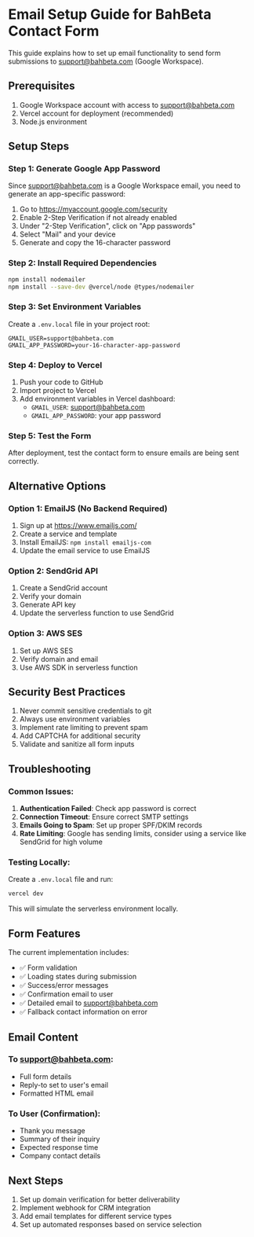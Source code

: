 # Email Setup Guide for BahBeta Contact Form

This guide explains how to set up email functionality to send form submissions to support@bahbeta.com (Google Workspace).

## Prerequisites

1. Google Workspace account with access to support@bahbeta.com
2. Vercel account for deployment (recommended)
3. Node.js environment

## Setup Steps

### Step 1: Generate Google App Password

Since support@bahbeta.com is a Google Workspace email, you need to generate an app-specific password:

1. Go to https://myaccount.google.com/security
2. Enable 2-Step Verification if not already enabled
3. Under "2-Step Verification", click on "App passwords"
4. Select "Mail" and your device
5. Generate and copy the 16-character password

### Step 2: Install Required Dependencies

```bash
npm install nodemailer
npm install --save-dev @vercel/node @types/nodemailer
```

### Step 3: Set Environment Variables

Create a `.env.local` file in your project root:

```env
GMAIL_USER=support@bahbeta.com
GMAIL_APP_PASSWORD=your-16-character-app-password
```

### Step 4: Deploy to Vercel

1. Push your code to GitHub
2. Import project to Vercel
3. Add environment variables in Vercel dashboard:
   - `GMAIL_USER`: support@bahbeta.com
   - `GMAIL_APP_PASSWORD`: your app password

### Step 5: Test the Form

After deployment, test the contact form to ensure emails are being sent correctly.

## Alternative Options

### Option 1: EmailJS (No Backend Required)

1. Sign up at https://www.emailjs.com/
2. Create a service and template
3. Install EmailJS: `npm install emailjs-com`
4. Update the email service to use EmailJS

### Option 2: SendGrid API

1. Create a SendGrid account
2. Verify your domain
3. Generate API key
4. Update the serverless function to use SendGrid

### Option 3: AWS SES

1. Set up AWS SES
2. Verify domain and email
3. Use AWS SDK in serverless function

## Security Best Practices

1. Never commit sensitive credentials to git
2. Always use environment variables
3. Implement rate limiting to prevent spam
4. Add CAPTCHA for additional security
5. Validate and sanitize all form inputs

## Troubleshooting

### Common Issues:

1. **Authentication Failed**: Check app password is correct
2. **Connection Timeout**: Ensure correct SMTP settings
3. **Emails Going to Spam**: Set up proper SPF/DKIM records
4. **Rate Limiting**: Google has sending limits, consider using a service like SendGrid for high volume

### Testing Locally:

Create a `.env.local` file and run:
```bash
vercel dev
```

This will simulate the serverless environment locally.

## Form Features

The current implementation includes:
- ✅ Form validation
- ✅ Loading states during submission
- ✅ Success/error messages
- ✅ Confirmation email to user
- ✅ Detailed email to support@bahbeta.com
- ✅ Fallback contact information on error

## Email Content

### To support@bahbeta.com:
- Full form details
- Reply-to set to user's email
- Formatted HTML email

### To User (Confirmation):
- Thank you message
- Summary of their inquiry
- Expected response time
- Company contact details

## Next Steps

1. Set up domain verification for better deliverability
2. Implement webhook for CRM integration
3. Add email templates for different service types
4. Set up automated responses based on service selection